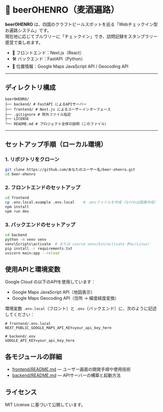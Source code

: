 # 🍻 beerOHENRO（麦酒遍路）

**beerOHENRO** は、四国のクラフトビールスポットを巡る「Webチェックイン型お遍路システム」です。  
現在地に応じてブルワリーに「チェックイン」でき、訪問記録をスタンプラリー感覚で楽しめます。

- 🔧 フロントエンド：Next.js（React）
- 🛠️ バックエンド：FastAPI（Python）
- 📍 位置情報：Google Maps JavaScript API / Geocoding API

---

## ディレクトリ構成
```
beerOHENRO/
├── backend/ # FastAPI によるAPIサーバー
├── frontend/ # Next.js によるユーザーインターフェース
├── .gitignore # 除外ファイル指定
├── LICENSE
└── README.md # プロジェクト全体の説明（このファイル）
```
---

## セットアップ手順（ローカル環境）
### 1. リポジトリをクローン
```bash
git clone https://github.com/あなたのユーザー名/beer-ohenro.git
cd beer-ohenro
```

### 2. フロントエンドのセットアップ
```bash
cd frontend
cp .env.local.example .env.local    # .envファイルを作成（なければ直接作成）
npm install
npm run dev
```

### 3. バックエンドのセットアップ
```bash
cd backend
python -m venv venv
venv\Scripts\activate  # または source venv/bin/activate（Mac/Linux）
pip install -r requirements.txt
uvicorn main:app --reload
```

## 使用APIと環境変数
Google Cloud の以下のAPIを使用しています：
- Google Maps JavaScript API（地図表示）
- Google Maps Geocoding API（住所 → 緯度経度変換）

環境変数 `.env.local`（フロント）と `.env`（バックエンド）に、次のように記述してください：
```env
# frontend/.env.local
NEXT_PUBLIC_GOOGLE_MAPS_API_KEY=your_api_key_here

# backend/.env
GOOGLE_API_KEY=your_api_key_here
```

## 各モジュールの詳細
- [frontend/README.md](./frontend/README.md) — ユーザー画面の開発手順や使用技術
- [backend/README.md](./backend/README.md) — APIサーバーの構築と起動方法

## ライセンス
MIT License に基づいて公開しています。